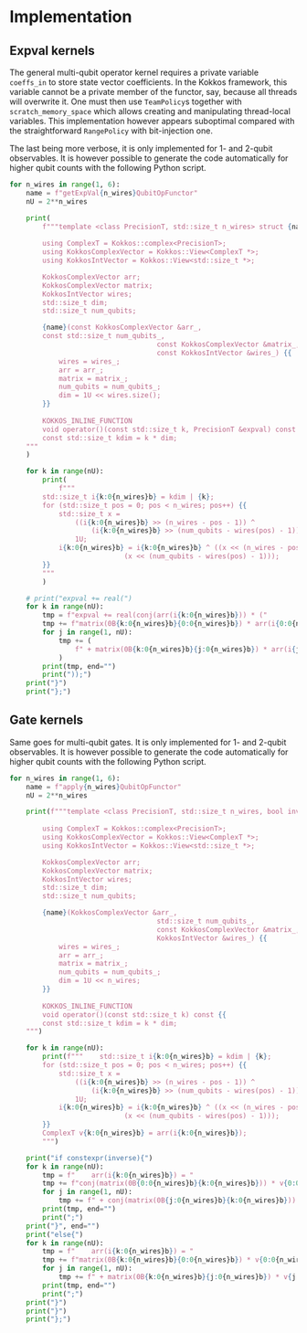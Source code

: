 # Implementation

## Expval kernels

The general multi-qubit operator kernel requires a private variable `coeffs_in` to store state vector coefficients.
In the Kokkos framework, this variable cannot be a private member of the functor, say, because all threads will overwrite it.
One must then use `TeamPolicy`s together with `scratch_memory_space` which allows creating and manipulating thread-local variables.
This implementation however appears suboptimal compared with the straightforward `RangePolicy` with bit-injection one.

The last being more verbose, it is only implemented for 1- and 2-qubit observables.
It is however possible to generate the code automatically for higher qubit counts with the following Python script. 

```python
for n_wires in range(1, 6):
    name = f"getExpVal{n_wires}QubitOpFunctor"
    nU = 2**n_wires

    print(
        f"""template <class PrecisionT, std::size_t n_wires> struct {name} {{
        
        using ComplexT = Kokkos::complex<PrecisionT>;
        using KokkosComplexVector = Kokkos::View<ComplexT *>;
        using KokkosIntVector = Kokkos::View<std::size_t *>;

        KokkosComplexVector arr;
        KokkosComplexVector matrix;
        KokkosIntVector wires;
        std::size_t dim;
        std::size_t num_qubits;

        {name}(const KokkosComplexVector &arr_,
        const std::size_t num_qubits_,
                                    const KokkosComplexVector &matrix_,
                                    const KokkosIntVector &wires_) {{
            wires = wires_;
            arr = arr_;
            matrix = matrix_;
            num_qubits = num_qubits_;
            dim = 1U << wires.size();
        }}
        
        KOKKOS_INLINE_FUNCTION
        void operator()(const std::size_t k, PrecisionT &expval) const {{
        const std::size_t kdim = k * dim;
    """
    )

    for k in range(nU):
        print(
            f"""
        std::size_t i{k:0{n_wires}b} = kdim | {k};
        for (std::size_t pos = 0; pos < n_wires; pos++) {{
            std::size_t x =
                ((i{k:0{n_wires}b} >> (n_wires - pos - 1)) ^
                    (i{k:0{n_wires}b} >> (num_qubits - wires(pos) - 1))) &
                1U;
            i{k:0{n_wires}b} = i{k:0{n_wires}b} ^ ((x << (n_wires - pos - 1)) |
                            (x << (num_qubits - wires(pos) - 1)));
        }}
        """
        )

    # print("expval += real(")
    for k in range(nU):
        tmp = f"expval += real(conj(arr(i{k:0{n_wires}b})) * ("
        tmp += f"matrix(0B{k:0{n_wires}b}{0:0{n_wires}b}) * arr(i{0:0{n_wires}b})"
        for j in range(1, nU):
            tmp += (
                f" + matrix(0B{k:0{n_wires}b}{j:0{n_wires}b}) * arr(i{j:0{n_wires}b})"
            )
        print(tmp, end="")
        print("));")
    print("}")
    print("};")
```

## Gate kernels

Same goes for multi-qubit gates.
It is only implemented for 1- and 2-qubit observables.
It is however possible to generate the code automatically for higher qubit counts with the following Python script. 

```python
for n_wires in range(1, 6):
    name = f"apply{n_wires}QubitOpFunctor"
    nU = 2**n_wires

    print(f"""template <class PrecisionT, std::size_t n_wires, bool inverse=false> struct {name} {{
        
        using ComplexT = Kokkos::complex<PrecisionT>;
        using KokkosComplexVector = Kokkos::View<ComplexT *>;
        using KokkosIntVector = Kokkos::View<std::size_t *>;

        KokkosComplexVector arr;
        KokkosComplexVector matrix;
        KokkosIntVector wires;
        std::size_t dim;
        std::size_t num_qubits;

        {name}(KokkosComplexVector &arr_,
                                    std::size_t num_qubits_,
                                    const KokkosComplexVector &matrix_,
                                    KokkosIntVector &wires_) {{
            wires = wires_;
            arr = arr_;
            matrix = matrix_;
            num_qubits = num_qubits_;
            dim = 1U << n_wires;
        }}
        
        KOKKOS_INLINE_FUNCTION
        void operator()(const std::size_t k) const {{
        const std::size_t kdim = k * dim;
    """)

    for k in range(nU):
        print(f"""    std::size_t i{k:0{n_wires}b} = kdim | {k};
        for (std::size_t pos = 0; pos < n_wires; pos++) {{
            std::size_t x =
                ((i{k:0{n_wires}b} >> (n_wires - pos - 1)) ^
                    (i{k:0{n_wires}b} >> (num_qubits - wires(pos) - 1))) &
                1U;
            i{k:0{n_wires}b} = i{k:0{n_wires}b} ^ ((x << (n_wires - pos - 1)) |
                            (x << (num_qubits - wires(pos) - 1)));
        }}
        ComplexT v{k:0{n_wires}b} = arr(i{k:0{n_wires}b});
        """)

    print("if constexpr(inverse){")
    for k in range(nU):
        tmp = f"    arr(i{k:0{n_wires}b}) = "
        tmp += f"conj(matrix(0B{0:0{n_wires}b}{k:0{n_wires}b})) * v{0:0{n_wires}b}"
        for j in range(1, nU):
            tmp += f" + conj(matrix(0B{j:0{n_wires}b}{k:0{n_wires}b})) * v{j:0{n_wires}b}"
        print(tmp, end="")
        print(";")
    print("}", end="")
    print("else{")
    for k in range(nU):
        tmp = f"    arr(i{k:0{n_wires}b}) = "
        tmp += f"matrix(0B{k:0{n_wires}b}{0:0{n_wires}b}) * v{0:0{n_wires}b}"
        for j in range(1, nU):
            tmp += f" + matrix(0B{k:0{n_wires}b}{j:0{n_wires}b}) * v{j:0{n_wires}b}"
        print(tmp, end="")
        print(";")
    print("}")
    print("}")
    print("};")
```